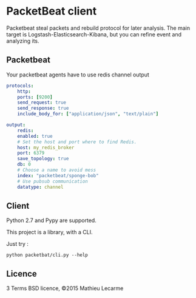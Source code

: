 PacketBeat client
=================

Packetbeat steal packets and rebuild protocol for later analysis.
The main target is Logstash-Elasticsearch-Kibana, but you can refine event and analyzing its.

Packetbeat
----------

Your packetbeat agents have to use redis channel output

```YAML
protocols:
    http:
    ports: [9200]
    send_request: true
    send_response: true
    include_body_for: ["application/json", "text/plain"]

output:
    redis:
    enabled: true
    # Set the host and port where to find Redis.
    host: my_redis_broker
    port: 6379
    save_topology: true
    db: 0
    # Choose a name to avoid mess
    index: "packetbeat/sponge-bob"
    # Use pubsub communication
    datatype: channel
```

Client
------

Python 2.7 and Pypy are supported.

This project is a library, with a CLI.

Just try :

    python packetbat/cli.py --help


Licence
-------

3 Terms BSD licence, ©2015 Mathieu Lecarme
